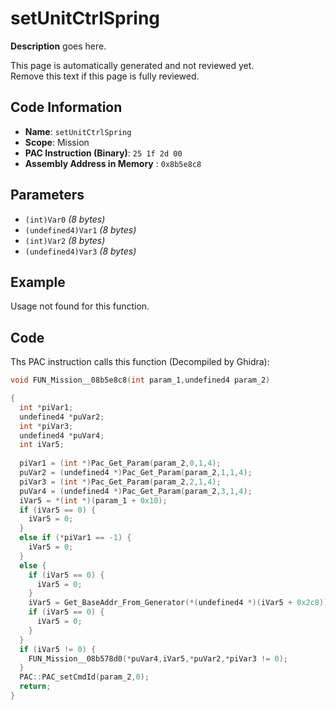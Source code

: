 # setUnitCtrlSpring

**Description** goes here.

This page is automatically generated and not reviewed yet.<br>Remove this text if this page is fully reviewed.

## Code Information

- **Name**: `setUnitCtrlSpring`
- **Scope**: Mission
- **PAC Instruction (Binary)**: `25 1f 2d 00`
- **Assembly Address in Memory** : `0x8b5e8c8`

## Parameters

- `(int)Var0` *(8 bytes)*
- `(undefined4)Var1` *(8 bytes)*
- `(int)Var2` *(8 bytes)*
- `(undefined4)Var3` *(8 bytes)*

## Example

Usage not found for this function.

## Code

Ths PAC instruction calls this function (Decompiled by Ghidra):

```c
void FUN_Mission__08b5e8c8(int param_1,undefined4 param_2)

{
  int *piVar1;
  undefined4 *puVar2;
  int *piVar3;
  undefined4 *puVar4;
  int iVar5;
  
  piVar1 = (int *)Pac_Get_Param(param_2,0,1,4);
  puVar2 = (undefined4 *)Pac_Get_Param(param_2,1,1,4);
  piVar3 = (int *)Pac_Get_Param(param_2,2,1,4);
  puVar4 = (undefined4 *)Pac_Get_Param(param_2,3,1,4);
  iVar5 = *(int *)(param_1 + 0x10);
  if (iVar5 == 0) {
    iVar5 = 0;
  }
  else if (*piVar1 == -1) {
    iVar5 = 0;
  }
  else {
    if (iVar5 == 0) {
      iVar5 = 0;
    }
    iVar5 = Get_BaseAddr_From_Generator(*(undefined4 *)(iVar5 + 0x2c8));
    if (iVar5 == 0) {
      iVar5 = 0;
    }
  }
  if (iVar5 != 0) {
    FUN_Mission__08b578d0(*puVar4,iVar5,*puVar2,*piVar3 != 0);
  }
  PAC::PAC_setCmdId(param_2,0);
  return;
}
```


